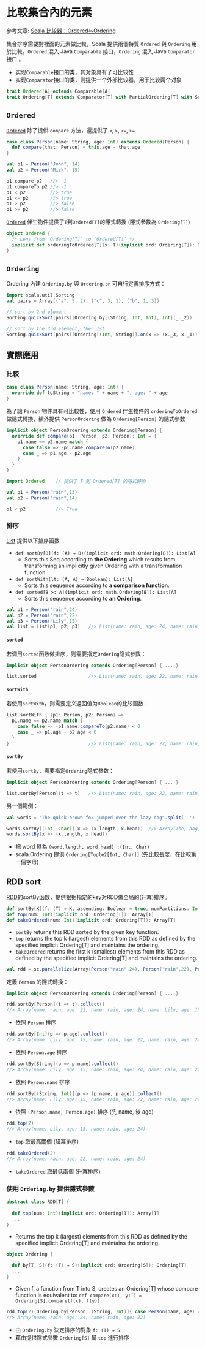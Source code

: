 # 比較集合內的元素

參考文章: [Scala 比较器：Ordered与Ordering](http://www.doc00.com/doc/10010048t)

集合排序需要對裡面的元素做比較，Scala 提供兩個特質 `Ordered` 與 `Ordering` 用於比較。`Ordered` 混入 Java `Comparable` 接口，`Ordering` 混入 Java `Comparator` 接口
。
- 实现`Comparable`接口的类，其对象具有了可比较性
- 实现`Comparator`接口的类，则提供一个外部比较器，用于比较两个对象

```scala
trait Ordered[A] extends Comparable[A]
trait Ordering[T] extends Comparator[T] with PartialOrdering[T] with Serializable
```

## `Ordered`
[`Ordered`](http://www.scala-lang.org/api/current/index.html#scala.math.Ordered) 除了提供 `compare` 方法，還提供了 `<`, `>`, `<=`, `>=`

```scala
case class Person(name: String, age: Int) extends Ordered[Person] {
  def compare(that: Person) = this.age - that.age
}

val p1 = Person("John", 14)
val p2 = Person("Mick", 15)

p1 compare p2   //> -1
p1 compareTo p2 //> -1
p1 < p2         //> true
p1 <= p2        //> true
p1 > p2         //> false
p1 >= p2        //> false
```

[`Ordered`](http://www.scala-lang.org/api/current/index.html#scala.math.Ordered$) 伴生物件提供了`T`到`Ordered[T]`的隱式轉換 (隱式參數為 `Ordering[T]`)

```scala
object Ordered {
  /* Lens from `Ordering[T]` to `Ordered[T]` */
  implicit def orderingToOrdered[T](x: T)(implicit ord: Ordering[T]): Ordered[T] = new Ordered[T] { def compare(that: T): Int = ord.compare(x, that) }
}
```

## `Ordering`
Ordering 內建 `Ordering.by` 與 `Ordering.on` 可自行定義排序方式：

```scala
import scala.util.Sorting
val pairs = Array(("a", 5, 2), ("c", 3, 1), ("b", 1, 3))

// sort by 2nd element
Sorting.quickSort(pairs)(Ordering.by[(String, Int, Int), Int](_._2))

// sort by the 3rd element, then 1st
Sorting.quickSort(pairs)(Ordering[(Int, String)].on(x => (x._3, x._1)))
```

## 實際應用

### 比較
```scala
case class Person(name: String, age: Int) {
  override def toString = "name: " + name + ", age: " + age
}
```

為了讓 `Person` 物件具有可比較性，使用 `Ordered` 伴生物件的 `orderingToOrdered` 做隱式轉換，額外提供 `PersonOrdering` 做為 `Ordering[Person]` 的隱式參數

```scala
implicit object PersonOrdering extends Ordering[Person] {
  override def compare(p1: Person, p2: Person): Int = {
    p1.name == p2.name match {
      case false => -p1.name.compareTo(p2.name)
      case _ => p1.age - p2.age
    }
  }
}
```

```scala
import Ordered._  // 提供了 T 到 Ordered[T] 的隱式轉換

val p1 = Person("rain",13)
val p2 = Person("rain",14)

p1 < p2           //> True
```

### 排序
[List](http://www.scala-lang.org/api/current/index.html#scala.collection.immutable.List) 提供以下排序函數

- `def sortBy[B](f: (A) ⇒ B)(implicit ord: math.Ordering[B]): List[A]`
  - Sorts this Seq according to **the Ordering** which results from transforming an implicitly given Ordering with a transformation function.
- `def sortWith(lt: (A, A) ⇒ Boolean): List[A]`
  - Sorts this sequence according to **a comparison function**.
- `def sorted[B >: A](implicit ord: math.Ordering[B]): List[A]`
  - Sorts this sequence according to **an Ordering**.

```scala
val p1 = Person("rain",24)
val p2 = Person("rain",22)
val p3 = Person("Lily",15)
val list = List(p1, p2, p3)   //> List(name: rain, age: 24, name: rain, age: 22, name: Lily, age: 15)
```

#### `sorted`
若调用`sorted`函数做排序，则需要指定`Ordering`隐式参数：

```scala
implicit object PersonOrdering extends Ordering[Person] { ... }
```
```scala
list.sorted                   //> List(name: rain, age: 22, name: rain, age: 24, name: Lily, age: 15)
```

#### `sortWith`
若使用`sortWith`，则需要定义返回值为`Boolean`的比较函数：

```scala
list.sortWith { (p1: Person, p2: Person) =>
  p1.name == p2.name match {
    case false => -p1.name.compareTo(p2.name) < 0
    case _ => p1.age - p2.age < 0
  }
}                             //> List(name: rain, age: 22, name: rain, age: 24, name: Lily, age: 15)
```

#### `sortBy`
若使用`sortBy`，需要指定`Ordering`隐式参数：
```scala
implicit object PersonOrdering extends Ordering[Person] { ... }
```
```scala
list.sortBy[Person](t => t)   //> List(name: rain, age: 22, name: rain, age: 24, name: Lily, age: 15)
```

另一個範例：
```scala
val words = "The quick brown fox jumped over the lazy dog".split(' ')

words.sortBy[(Int, Char)](x => (x.length, x.head))  //> Array(The, dog, fox, the, lazy, over, brown, quick, jumped)
words.sortBy(x => (x.length, x.head))
```

- 把 word 轉為 `(word.length, word.head) :(Int, Char)`
- scala.Ordering 提供 `Ordering[Tuple2[Int, Char]]` (先比較長度，在比較第一個字母)

## RDD sort
[RDD](http://spark.apache.org/docs/latest/api/scala/index.html#org.apache.spark.rdd.RDD)的sortBy函数，提供根据指定的key对RDD做全局的(升冪)排序。

```scala
def sortBy[K](f: (T) ⇒ K, ascending: Boolean = true, numPartitions: Int = this.partitions.length)(implicit ord: Ordering[K], ctag: ClassTag[K]): RDD[T]
def top(num: Int)(implicit ord: Ordering[T]): Array[T]
def takeOrdered(num: Int)(implicit ord: Ordering[T]): Array[T]
```
- `sortBy` returns this RDD sorted by the given key function.
- `top` returns the top k (largest) elements from this RDD as defined by the specified implicit Ordering[T] and maintains the ordering.
- `takeOrdered` returns the first k (smallest) elements from this RDD as defined by the specified implicit Ordering[T] and maintains the ordering.

```scala
val rdd = sc.parallelize(Array(Person("rain",24), Person("rain",22), Person("Lily",15)))
```

定義 `Person` 的隱式轉換：
```scala
implicit object PersonOrdering extends Ordering[Person] { ... }
```

```scala
rdd.sortBy[Person](t => t).collect()
//> Array(name: rain, age: 22, name: rain, age: 24, name: Lily, age: 15)
```
- 依照 `Person` 排序

```scala
rdd.sortBy[Int](p => p.age).collect()
//> Array(name: Lily, age: 15, name: rain, age: 22, name: rain, age: 24)
```
- 依照 `Person.age` 排序

```scala
rdd.sortBy[String](p => p.name).collect()
//> Array(name: Lily, age: 15, name: rain, age: 24, name: rain, age: 22)
```
- 依照 `Person.name` 排序

```scala
rdd.sortBy[(String, Int)](p => (p.name, p.age)).collect()
//> Array(name: Lily, age: 15, name: rain, age: 22, name: rain, age: 24)
```
- 依照 `(Person.name, Person.age)` 排序 (先 name, 後 age)

```scala
rdd.top(2)
//> Array(name: Lily, age: 15, name: rain, age: 24)
```
- `top` 取最高兩個 (降冪排序)

```scala
rdd.takeOrdered(2)
//> Array(name: rain, age: 22, name: rain, age: 24)
```
- `takeOrdered` 取最低兩個 (升冪排序)

### 使用 `Ordering.by` 提供隱式參數
```scala
abstract class RDD[T] {
  ...
  def top(num: Int)(implicit ord: Ordering[T]): Array[T]
  ...
}
```
- Returns the top k (largest) elements from this RDD as defined by the specified implicit Ordering[T] and maintains the ordering.

```scala
object Ordering {
  ...
  def by[T, S](f: (T) ⇒ S)(implicit ord: Ordering[S]): Ordering[T]
  ...
}
```
- Given f, a function from T into S, creates an Ordering[T] whose compare function is equivalent to: `def compare(x:T, y:T) = Ordering[S].compare(f(x), f(y))`

```scala
rdd.top(2)(Ordering.by[Person, (String, Int)]{ case Person(name, age) => (name, age) })
//> Array(name: rain, age: 24, name: rain, age: 22)
```
- 由 `Ordering.by` 決定排序的對象 `f: (T) ⇒ S`
- 藉由提供隱式參數 `Ordering[S]` 幫 `top` 進行排序
